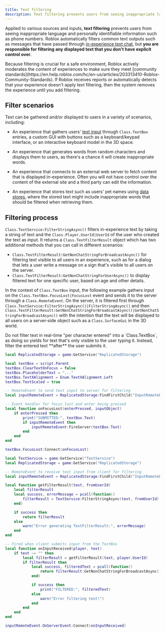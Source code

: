 ```yaml
---
title: Text filtering
description: Text filtering prevents users from seeing inappropriate language and blocks personally identifiable information.
---
```


Applied to various sources and inputs, **text filtering** prevents users from seeing inappropriate language and personally identifiable information such as phone numbers. Roblox automatically filters common text outputs such as messages that have passed through [in-experience text chat](../chat/in-experience-text-chat.md), but **you are responsible for filtering any displayed text that you don't have explicit control over**.

<Alert severity="error">
Because filtering is crucial for a safe environment, Roblox actively moderates the content of experiences to make sure they meet [community standards](https://en.help.roblox.com/hc/en-us/articles/203313410-Roblox-Community-Standards). If Roblox receives reports or automatically detects that your experience doesn't apply text filtering, then the system removes the experience until you add filtering.
</Alert>

## Filter scenarios

Text can be gathered and/or displayed to users in a variety of scenarios, including:

- An experience that gathers users' [text input](../ui/text-input.md) through `Class.TextBox` entries, a custom GUI with buttons such as a keyboard/keypad interface, or an interactive keyboard model in the 3D space.

- An experience that generates words from random characters and displays them to users, as there's a chance it will create inappropriate words.

- An experience that connects to an external web server to fetch content that is displayed in-experience. Often you will not have control over the content of the external site and a third party can edit the information.

- An experience that stores text such as users' pet names using [data stores](../cloud-services/data-stores), where the stored text might include inappropriate words that should be filtered when retrieving them.

## Filtering process

`Class.TextService:FilterStringAsync()` filters in-experience text by taking a string of text and the `Class.Player.UserId|UserId` of the user who created the text as input. It returns a `Class.TextFilterResult` object which has two additional methods that you can call in different scenarios:

- `Class.TextFilterResult:GetNonChatStringForBroadcastAsync()` for filtering text visible to all users in an experience, such as for a dialog that lets a user write a message on a sign that's visible to all users on the server.
- `Class.TextFilterResult:GetNonChatStringForUserAsync()` to display filtered text for one specific user, based on age and other details.

In the context of `Class.TextBox` input, the following example gathers input on the `Class.TextBox.FocusLost|FocusLost` event and sends it to the server through a `Class.RemoteEvent`. On the server, it is filtered first through `Class.TextService:FilterStringAsync()|FilterStringAsync()` and then `Class.TextFilterResult:GetNonChatStringForBroadcastAsync()|GetNonChatStringForBroadcastAsync()` with the intention that the text will be displayed to all users on a server‑side object such as a `Class.SurfaceGui` in the 3D world.

<Alert severity="warning">
Do not filter text in real-time "per character entered" into a `Class.TextBox`, as doing so yields for text that's only visible to the user typing it. Instead, filter the entered text **after** the user submits it.
</Alert>

```lua title="Filtering Text Input - Client Script"
local ReplicatedStorage = game:GetService("ReplicatedStorage")

local textBox = script.Parent
textBox.ClearTextOnFocus = false
textBox.PlaceholderText = "..."
textBox.TextXAlignment = Enum.TextXAlignment.Left 
textBox.TextScaled = true

-- RemoteEvent to send text input to server for filtering
local inputRemoteEvent = ReplicatedStorage:FindFirstChild("InputRemoteEvent")

-- Event handler for focus lost and enter being pressed
local function onFocusLost(enterPressed, inputObject)
	if enterPressed then
		print("SUBMITTED:", textBox.Text)
		if inputRemoteEvent then
			inputRemoteEvent:FireServer(textBox.Text)
		end
	end
end

textBox.FocusLost:Connect(onFocusLost)
```

```lua title="Filtering Text Input - Server Script"
local TextService = game:GetService("TextService")
local ReplicatedStorage = game:GetService("ReplicatedStorage")

-- RemoteEvent to receive text input from client for filtering
local inputRemoteEvent = ReplicatedStorage:FindFirstChild("InputRemoteEvent")

local function getFilterResult(text, fromUserId)
	local filterResult
	local success, errorMessage = pcall(function()
		filterResult = TextService:FilterStringAsync(text, fromUserId)
	end)

	if success then
		return filterResult
	else
		warn("Error generating TextFilterResult:", errorMessage)
	end
end

-- Fired when client submits input from the TextBox
local function onInputReceived(player, text)
	if text ~= "" then
		local filterResult = getFilterResult(text, player.UserId)
		if filterResult then
			local success, filteredText = pcall(function()
				return filterResult:GetNonChatStringForBroadcastAsync()
			end)

			if success then
				print("FILTERED:", filteredText)
			else
				warn("Error filtering text!")
			end
		end
	end
end

inputRemoteEvent.OnServerEvent:Connect(onInputReceived)
```

